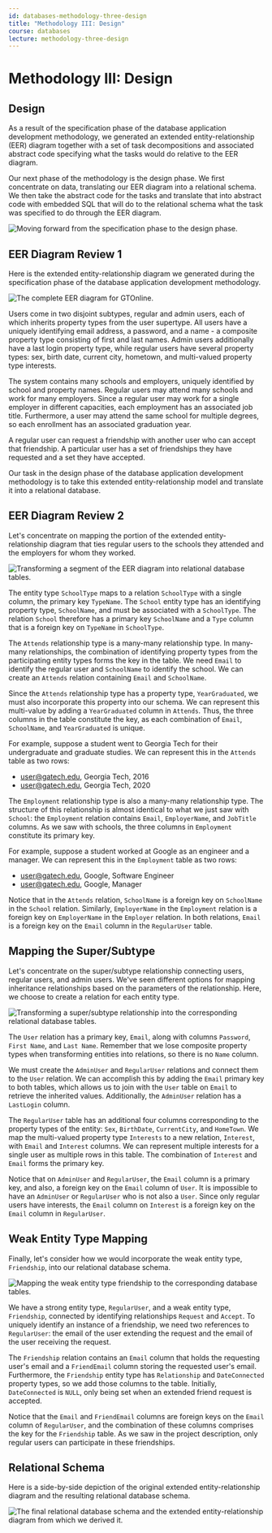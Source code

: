 ```yaml
---
id: databases-methodology-three-design
title: "Methodology III: Design"
course: databases
lecture: methodology-three-design
---
```


# Methodology III: Design

## Design

As a result of the specification phase of the database application development
methodology, we generated an extended entity-relationship (EER) diagram together
with a set of task decompositions and associated abstract code specifying what
the tasks would do relative to the EER diagram.

Our next phase of the methodology is the design phase. We first concentrate on
data, translating our EER diagram into a relational schema. We then take the
abstract code for the tasks and translate that into abstract code with embedded
SQL that will do to the relational schema what the task was specified to do
through the EER diagram.

![Moving forward from the specification phase to the design
phase.](https://assets.omscs.io/notes/20221027220514.png)

## EER Diagram Review 1

Here is the extended entity-relationship diagram we generated during the
specification phase of the database application development methodology.

![The complete EER diagram for
GTOnline.](https://assets.omscs.io/notes/20221028065440.png)

Users come in two disjoint subtypes, regular and admin users, each of which
inherits property types from the user supertype. All users have a uniquely
identifying email address, a password, and a name - a composite property type
consisting of first and last names. Admin users additionally have a last login
property type, while regular users have several property types: sex, birth date,
current city, hometown, and multi-valued property type interests.

The system contains many schools and employers, uniquely identified by school
and property names. Regular users may attend many schools and work for many
employers. Since a regular user may work for a single employer in different
capacities, each employment has an associated job title. Furthermore, a user may
attend the same school for multiple degrees, so each enrollment has an
associated graduation year.

A regular user can request a friendship with another user who can accept that
friendship. A particular user has a set of friendships they have requested and a
set they have accepted.

Our task in the design phase of the database application development methodology
is to take this extended entity-relationship model and translate it into a
relational database.

## EER Diagram Review 2

Let's concentrate on mapping the portion of the extended entity-relationship
diagram that ties regular users to the schools they attended and the employers
for whom they worked.

![Transforming a segment of the EER diagram into relational database
tables.](https://assets.omscs.io/notes/20221028072906.png)

The entity type `SchoolType` maps to a relation `SchoolType` with a single
column, the primary key `TypeName`. The `School` entity type has an identifying
property type, `SchoolName`, and must be associated with a `SchoolType`. The
relation `School` therefore has a primary key `SchoolName` and a `Type` column
that is a foreign key on `TypeName` in `SchoolType`.

The `Attends` relationship type is a many-many relationship type. In many-many
relationships, the combination of identifying property types from the
participating entity types forms the key in the table. We need `Email` to
identify the regular user and `SchoolName` to identify the school. We can create
an `Attends` relation containing `Email` and `SchoolName`.

Since the `Attends` relationship type has a property type, `YearGraduated`, we
must also incorporate this property into our schema. We can represent this
multi-value by adding a `YearGraduated` column in `Attends`. Thus, the three
columns in the table constitute the key, as each combination of `Email`,
`SchoolName`, and `YearGraduated` is unique.

For example, suppose a student went to Georgia Tech for their undergraduate and
graduate studies. We can represent this in the `Attends` table as two rows:

- user@gatech.edu, Georgia Tech, 2016
- user@gatech.edu, Georgia Tech, 2020

The `Employment` relationship type is also a many-many relationship type. The
structure of this relationship is almost identical to what we just saw with
`School`: the `Employment` relation contains `Email`, `EmployerName`, and
`JobTitle` columns. As we saw with schools, the three columns in `Employment`
constitute its primary key.

For example, suppose a student worked at Google as an engineer and a manager. We
can represent this in the `Employment` table as two rows:

- user@gatech.edu, Google, Software Engineer
- user@gatech.edu, Google, Manager

Notice that in the `Attends` relation, `SchoolName` is a foreign key on
`SchoolName` in the `School` relation. Similarly, `EmployerName` in the
`Employment` relation is a foreign key on `EmployerName` in the `Employer`
relation. In both relations, `Email` is a foreign key on the `Email` column in
the `RegularUser` table.

## Mapping the Super/Subtype

Let's concentrate on the super/subtype relationship connecting users, regular
users, and admin users. We've seen different options for mapping inheritance
relationships based on the parameters of the relationship. Here, we choose to
create a relation for each entity type.

![Transforming a super/subtype relationship into the corresponding relational
database tables.](https://assets.omscs.io/notes/20221028102027.png)

The `User` relation has a primary key, `Email`, along with columns `Password`,
`First Name`, and `Last Name`. Remember that we lose composite property types
when transforming entities into relations, so there is no `Name` column.

We must create the `AdminUser` and `RegularUser` relations and connect them to
the `User` relation. We can accomplish this by adding the `Email` primary key to
both tables, which allows us to join with the `User` table on `Email` to
retrieve the inherited values. Additionally, the `AdminUser` relation has a
`LastLogin` column.

The `RegularUser` table has an additional four columns corresponding to the
property types of the entity: `Sex`, `BirthDate`, `CurrentCity`, and `HomeTown`.
We map the multi-valued property type `Interests` to a new relation, `Interest`,
with `Email` and `Interest` columns. We can represent multiple interests for a
single user as multiple rows in this table. The combination of `Interest` and
`Email` forms the primary key.

Notice that on `AdminUser` and `RegularUser`, the `Email` column is a primary
key, and also, a foreign key on the `Email` column of `User`. It is impossible
to have an `AdminUser` or `RegularUser` who is not also a `User`. Since only
regular users have interests, the `Email` column on `Interest` is a foreign key
on the `Email` column in `RegularUser`.

## Weak Entity Type Mapping

Finally, let's consider how we would incorporate the weak entity type,
`Friendship`, into our relational database schema.

![Mapping the weak entity type friendship to the corresponding database
tables.](https://assets.omscs.io/notes/20221028104345.png)

We have a strong entity type, `RegularUser`, and a weak entity type,
`Friendship`, connected by identifying relationships `Request` and `Accept`. To
uniquely identify an instance of a friendship, we need two references to
`RegularUser`: the email of the user extending the request and the email of the
user receiving the request.

The `Friendship` relation contains an `Email` column that holds the requesting
user's email and a `FriendEmail` column storing the requested user's email.
Furthermore, the `Friendship` entity type has `Relationship` and `DateConnected`
property types, so we add those columns to the table. Initially, `DateConnected`
is `NULL`, only being set when an extended friend request is accepted.

Notice that the `Email` and `FriendEmail` columns are foreign keys on the
`Email` column of `RegularUser`, and the combination of these columns comprises
the key for the `Friendship` table. As we saw in the project description, only
regular users can participate in these friendships.

## Relational Schema

Here is a side-by-side depiction of the original extended entity-relationship
diagram and the resulting relational database schema.

![The final relational database schema and the extended entity-relationship
diagram from which we derived
it.](https://assets.omscs.io/notes/20221028105218.png)
